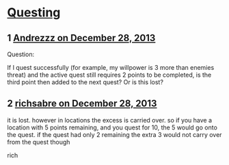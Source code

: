 # [Questing](https://community.fantasyflightgames.com/topic/95865-questing/)

## 1 [Andrezzz on December 28, 2013](https://community.fantasyflightgames.com/topic/95865-questing/?do=findComment&comment=939886)

Question:

If I quest successfully (for example, my willpower is 3 more than enemies threat) and the active quest still requires 2 points to be completed, is the third point then added to the next quest? Or is this lost?

## 2 [richsabre on December 28, 2013](https://community.fantasyflightgames.com/topic/95865-questing/?do=findComment&comment=939900)

it is lost. however in locations the excess is carried over. so if you have a location with 5 points remaining, and you quest for 10, the 5 would go onto the quest. if the quest had only 2 remaining the extra 3 would not carry over from the quest though

rich

